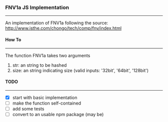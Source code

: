 ### FNV1a JS Implementation
---

An implementation of FNV1a following the source: http://www.isthe.com/chongo/tech/comp/fnv/index.html

#### How To
---

The function FNV1a takes two arguments
1. str: an string to be hashed
2. size: an string indicating size (valid inputs: '32bit', '64bit', '128bit')

#### TODO
---

- [x] start with basic implementation
- [ ] make the function self-contained
- [ ] add some tests
- [ ] convert to an usable npm package (may be)
